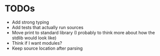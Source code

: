 # TODOs

* Add strong typing
* Add tests that actually run sources
* Move print to standard library (I probably to think more about how the stdlib would look like)
* Think if I want modules?
* Keep source location after parsing
